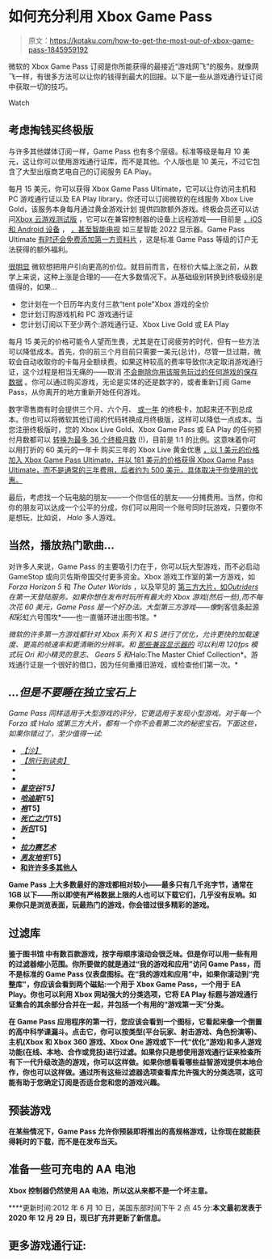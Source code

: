# 如何充分利用 Xbox Game Pass

> 原文：<https://kotaku.com/how-to-get-the-most-out-of-xbox-game-pass-1845959192>

微软的 Xbox Game Pass 订阅是你所能获得的最接近“游戏网飞”的服务。就像网飞一样，有很多方法可以让你的钱得到最大的回报。以下是一些从游戏通行证订阅中获取一切的技巧。

Watch

## **考虑掏钱买终极版**

与许多其他媒体订阅一样，Game Pass 也有多个层级。标准等级是每月 10 美元，这让你可以使用游戏通行证库，而不是其他。个人版也是 10 美元，不过它包含了大型出版商艺电自己的订阅服务 EA Play。

每月 15 美元，你可以获得 Xbox Game Pass Ultimate，它可以让你访问主机和 PC 游戏通行证以及 EA Play library。你还可以订阅微软的在线服务 Xbox Live Gold，该服务本身每月通过黄金游戏计划 提供四款额外游戏。终极会员还可以访问[Xbox 云游戏测试版](https://www.xbox.com/en-US/xbox-game-pass/cloud-gaming) ，它可以在兼容控制器的设备上远程游戏——目前是 [，iOS 和 Android 设备](https://www.reddit.com/r/xboxinsiders/wiki/xgspreview/gettingstarted#wiki_xbox_cloud_gaming_verified_devices) ， [，甚至智能电视](https://news.xbox.com/en-us/2022/06/09/xbox-app-for-smart-tvs/) 如三星智能 2022 显示器。Game Pass Ultimate [有时还会免费添加第一方资料片](https://news.xbox.com/en-us/2022/03/24/godfall-ultimate-edition-coming-to-xbox-on-april-7/) ，这是标准 Game Pass 等级的订户无法获得的额外福利。

[很明显](https://kotaku.com/free-gears-5-expansion-highlights-growing-divide-for-ga-1845838838) 微软想把用户引向更高的价位。就目前而言，在标价大幅上涨之前，从数学上来说，这种上涨是合理的——在大多数情况下。从基础级别转换到终极级别是值得的，如果...

*   您计划在一个日历年内支付三款“tent pole”Xbox 游戏的全价
*   您计划订购游戏机和 PC 游戏通行证
*   您计划订阅以下至少两个:游戏通行证、Xbox Live Gold 或 EA Play

每月 15 美元的价格可能令人望而生畏，尤其是在订阅疲劳的时代，但有一些方法可以降低成本。首先，你的前三个月目前只需要一美元(总计)，尽管一旦过期，微软会自动收取你的卡每月全额续费。如果这种较高的费率导致你决定取消游戏通行证，这个过程是相当无痛的——取消 [不会删除你用该服务玩过的任何游戏的保存数据](https://kotaku.com/what-happens-to-your-xbox-game-pass-and-playstation-now-1842123912) 。你可以通过购买游戏，无论是实体的还是数字的，或者重新订阅 Game Pass，从你离开的地方重新开始任何游戏。

数字零售商有时会提供三个月、六个月、 [或一年](https://www.newegg.com/microsoft-12-months/p/N82E16832011522) 的终极卡，加起来还不到总成本。你也可以将微软其他订阅的代码转换成月终极版，这样可以降低一点成本。当您注册终极版时，您的 Xbox Live Gold、Xbox Game Pass 或 EA Play 的任何预付月数都可以 [转换为最多 36 个终极月数](https://support.xbox.com/en-US/help/subscriptions-billing/manage-subscriptions/xbox-game-pass-ultimate-faq#:~:text=Your%20purchase%20of%20Game%20Pass,a%20maximum%20of%2036%20months.) (!)，目前是 1:1 的比例。这意味着你可以用打折的 60 美元的一年卡 购买三年的 Xbox Live 黄金优惠 [，以 1 美元的价格加入 Xbox Game Pass Ultimate，并以 181 美元的价格获得 Xbox Game Pass Ultimate，而不是通常的三年费用，后者约为 500 美元，具体取决于你使用的优惠。](https://www.walmart.com/ip/Xbox-Live-12-Month-Gold-Membership-Microsoft-Digital-Download/47547930?)

最后，考虑找一个玩电脑的朋友——一个你信任的朋友——分摊费用。当然，你和你的朋友可以达成一个公平的分成，你们可以用同一个账号同时玩游戏，只要你不是想玩，比如说， *Halo* 多人游戏。

## **当然，播放热门歌曲...**

对许多人来说，Game Pass 的主要吸引力在于，你可以玩大型游戏，而不必启动 GameStop 或向贝佐斯帝国交付更多资金。Xbox 游戏工作室的第一方游戏，如 *Forza Horizon 5* 和 *The Outer Worlds* ，以及罕见的 [第三方大片，如*Outriders*](https://www.xbox.com/en-US/games/store/outriders/C083G6BGJ334)*在第一天登陆服务。如果你想在发布时玩所有最大的 Xbox 游戏(然后一些),而不每次花 60 美元，Game Pass 是一个好办法。大型第三方游戏——像*刺客信条起源*和*彩虹六号围攻*——也一直循环进出图书馆。*

*微软的许多第一方游戏都针对 Xbox 系列 X 和 S 进行了优化，允许更快的加载速度、更高的帧速率和更清晰的分辨率。和 [那些兼容显示器的](https://kotaku.com/how-to-get-some-of-your-next-gen-games-to-run-at-120-1845552105) 可以利用 120fps 模式玩 *Ori 和小精灵的意志*、 *Gears 5* 和*Halo:The Master Chief Collection*。游戏通行证是一个很好的借口，因为任何重播旧游戏，或检查他们第一次。*

## ***...但是不要睡在独立宝石上***

*Game Pass 同样适用于大型游戏的评分，它更适用于发现小型游戏。对于每一个 *Forza* 或 *Halo* 或第三方大片，都有一个你不会看第二次的秘密宝石。下面这些，如果你错过了，至少值得一试:*

*   *[*【沙】*](https://kotaku.com/sable-the-kotaku-review-1847762599)*
*   *[*【旅行到读卖】*](https://kotaku.com/trek-to-yomi-flying-wild-hog-pc-xbox-ps4-ps5-akira-kuro-1848888154)*
*   *[](https://kotaku.com/cyberpunk-citizen-sleeper-ghost-in-the-shell-blade-runn-1848956717)*
*   ***[](https://kotaku.com/celeste-the-kotaku-review-1822420606)***
*   ***[*星空谷*](https://kotaku.com/i-wasn-t-expecting-to-love-stardew-valley-1819356578)T5】***
*   **[*哈迪斯*](https://kotaku.com/hades-the-kotaku-review-1845204803)T5】**
*   **[*袍*](https://kotaku.com/tunic-xbox-game-pass-zelda-dark-souls-fez-indie-impress-1848668747)T5】**
*   **[*死亡之门*](https://kotaku.com/death-s-door-is-as-good-as-everyone-says-1847410512)T5】**
*   **[*拆包*](https://kotaku.com/unpacking-the-kotaku-review-1847994273)T5】**
*   **[](https://kotaku.com/unsighted-is-the-best-metroidvania-of-the-year-1847962684)**
*   ***[*拉力赛艺术*](https://kotaku.com/art-of-rally-turns-driving-into-meditation-1845099850)***
*   **[*男友地牢*](https://kotaku.com/boyfriend-dungeons-great-story-wouldnt-work-without-its-1847607513)T5】**
*   **[和许许多多其他人](https://kotaku.com/the-12-best-games-on-xbox-game-pass-1841477023)**

**Game Pass 上大多数最好的游戏都相对较小——最多只有几千兆字节，通常在 1GB 以下——所以即使有严格数据上限的人也可以下载它们，几乎没有反响。如果你只是浏览表面，玩最热门的游戏，你会错过很多精彩的游戏。** 

## ****过滤库****

**鉴于图书馆 中有数百款游戏，按字母顺序滚动会很乏味。但是你可以用一些有用的过滤器缩小范围。你所要做的就是通过“我的游戏和应用”访问 Game Pass，而不是标准的 Game Pass 仪表盘图标。在“我的游戏和应用”中，如果你滚动到“完整库”，你应该会看到两个磁贴:一个用于 Xbox Game Pass，一个用于 EA Play。你也可以利用 Xbox 网站强大的分类选项，它将 EA Play 标题与游戏通行证集合的其余部分合并在一起，并包括一个有用的“游戏第一天”分类。**

**在 Game Pass 应用程序的第一行，您应该会看到一个图标，它看起来像一个倒置的高中科学课漏斗。点击它，你可以按类型(平台玩家、射击游戏、角色扮演等)、主机(Xbox 和 Xbox 360 游戏、Xbox One 游戏或下一代“优化”游戏)和多人游戏功能(在线、本地、合作或竞技)进行过滤。如果你只是想使用游戏通行证来检查所有下一代升级改造的游戏，你可以这样做。如果你想看看哪些益智游戏提供本地合作，你也可以这样做。通过所有这些过滤器选项查看库允许强大的分类选项，这可能有助于您确定订阅是否适合您和您的游戏兴趣。** 

## ****预装游戏****

**在某些情况下，Game Pass 允许你预装即将推出的高规格游戏，让你现在就能获得耗时的下载，而不是在发布当天。**

## ****准备一些可充电的 AA 电池****

**Xbox 控制器仍然使用 AA 电池，所以这从来都不是一个坏主意。**

****更新时间:2012 年 6 月 10 日，美国东部时间下午 2 点 45 分:**本文最初发表于 2020 年 12 月 29 日，现已扩充并更新了新信息。**

## **更多游戏通行证:**